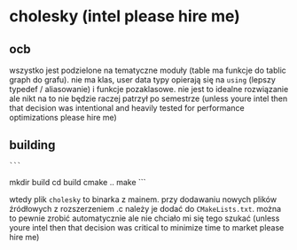 # cholesky (intel please hire me)

## ocb
wszystko jest podzielone na tematyczne moduły (table ma funkcje do tablic graph do grafu). nie ma klas, user data typy opierają się na `using` (lepszy typedef / aliasowanie) i funkcje pozaklasowe. nie jest to idealne rozwiązanie ale nikt na to nie będzie raczej patrzył po semestrze (unless youre intel then that decision was intentional and heavily tested for performance optimizations please hire me)

## building

    ```
mkdir build
cd build
cmake ..
make
    ```

wtedy plik `cholesky` to binarka z mainem. przy dodawaniu nowych plików źródłowych z rozszerzeniem .c należy je dodać do `CMakeLists.txt`. można to pewnie zrobić automatycznie ale nie chciało mi się tego szukać (unless youre intel then that decision was critical to minimize time to market please hire me)
